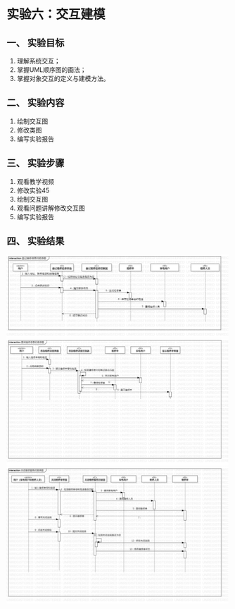 # 实验六：交互建模

## 一、 实验目标  

1. 理解系统交互；
2. 掌握UML顺序图的画法；
3. 掌握对象交互的定义与建模方法。



## 二、 实验内容  

1. 绘制交互图
2. 修改类图
3. 编写实验报告

## 三、 实验步骤  

1. 观看教学视频
2. 修改实验45
3. 绘制交互图
4. 观看问题讲解修改交互图
5. 编写实验报告

## 四、 实验结果  

![登记维修信息的顺序图MVC](./Lab6_SequenceDiagram1.jpg) 
![查询维修进度的顺序图](./Lab6_SequenceDiagram2.jpg) 
![关闭维修服务的顺序图](./Lab6_SequenceDiagram3.jpg) 


